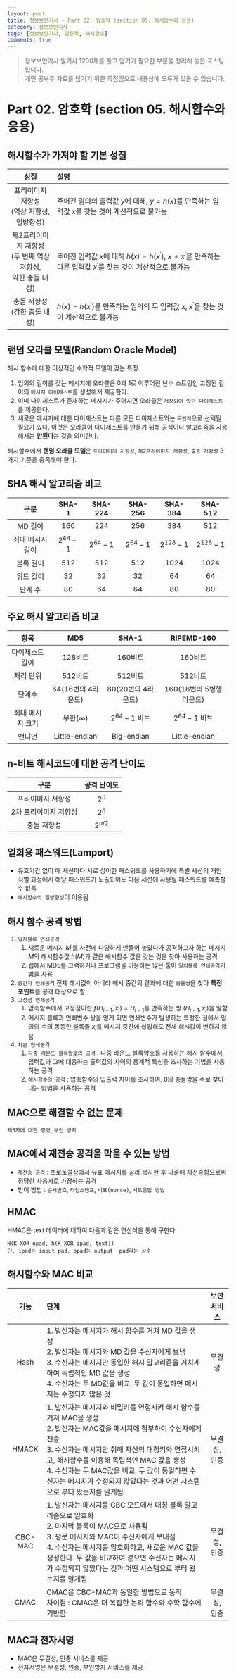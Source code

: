 ```yaml
---
layout: post
title: 정보보안기사 - Part 02. 암호학 (section 05. 해시함수와 응용)
category: 정보보안기사
tags: [정보보안기사, 암호학, 해시함수]
comments: true
---
```

> 정보보안기사 알기사 1200제를 풀고 암기가 필요한 부분을 정리해 놓은 포스팅입니다.  
개인 공부후 자료를 남기기 위한 목점임으로 내용상에 오류가 있을 수 있습니다.

# Part 02. 암호학 (section 05. 해시함수와 응용)
## 해시함수가 가져야 할 기본 성질

| 성질 | 설명 |
| :------------: | :----------- |
| 프리이미지 저항성<br>(역상 저항성,<br>일방향성)| 주어진 임의의 출력값 $y$에 대해, $y=h(x)$를 만족하는 입력값 $x$를 찾는 것이 계산적으로 불가능 |
| 제2프리이미지 저항성<br>(두 번째 역상 저항성,<br>약한 충돌 내성) | 주어진 입력값 $x$에 대해 $h(x)=h(x^\prime)$, $x\ne x^\prime$을 만족하는 다른 입력값 $x^\prime$를 찾는 것이 계산적으로 불가능|
| 충돌 저항성<br>(강한 충돌 내성)| $h(x)=h(x^\prime)$를 만족하는 임의의 두 입력값 $x$, $x^\prime$을 찾는 것이 계산적으로 불가능 |

## 랜덤 오라클 모델(Random Oracle Model)
해시 함수에 대한 이상적인 수학적 모델이 갖는 특징
1. 임의의 길이를 갖는 메시지에 오라클은 0과 1로 이루어진 난수 스트링인 고정된 길이의 `메시지 다이제스트`를 생성해서 제공한다.
2. 이미 다이제스트가 존재하는 메시지가 주어지면 오라클은 `저장되어 있던 다이제스트`를 제공한다.
3. 새로운 메시지에 대한 다이제스트는 다른 모든 다이제스트와는 `독립적`으로 선택될 필요가 있다. 이것은 오라클이 다이제스트를 만들기 위해 공식이나 알고리즘을 사용해서는 **안된다**는 것을 의미한다.

해시함수에서 **랜덤 오라클 모델**은 `프리이미지 저항성`, `제2프리이미지 저항성`, `출동 저항성` 3가지 기준을 충족해야 한다.

## SHA 해시 알고리즘 비교

| 구분 | SHA-1 | SHA-224 | SHA-256 | SHA-384 | SHA-512 |
| :---: | :---: | :---: | :---: | :---: | :---: |
| MD 길이 | 160 | 224 | 256 | 384 | 512 |
| 최대 메시지 길이 | $2^{64}-1$ | $2^{64}-1$ | $2^{64}-1$ | $2^{128}-1$ | $2^{128}-1$ |
| 블록 길이 | 512 | 512 | 512 | 1024 | 1024 |
| 위드 길이 | 32 | 32 | 32 | 64 | 64 |
| 단계 수 | 80 | 64 | 64 | 80 | 80 |

##  주요 해시 알고리즘 비교

| 항목 | MD5 | SHA-1 | RIPEMD-160 |
| :---: | :---: | :---: | :---: |
| 다이제스트 길이 | 128비트 | 160비트 | 160비트 |
| 처리 단위 | 512비트 | 512비트 | 512비트 |
| 단계수  | 64(16번의 4라운드) | 80(20번의 4라운드) | 160(16번의 5병행 라운드) |
| 최대 메시지 크기 | 무한($\infty$) | $2^{64}-1$ 비트 | $2^{64}-1$ 비트 |
| 앤디언 | Little-endian | Big-endian | Little-endian |

## n-비트 해시코드에 대한 공격 난이도

| 구분 | 공격 난이도 |
| :---: | :---: |
| 프리이미지 저항성 | $2^n$ |
| 2차 프리이미지 저항성 | $2^n$ |
| 충돌 저항성 | $2^{n/2}$ |

## 일회용 패스워드(Lamport)
- 유효기간 없이 매 세션마다 서로 상이한 패스워드를 사용하기에 특별 세션의 개인 식별 과정에서 해당 패스워드가 노출되어도 다음 세션에 사용될 패스워드를 예측할 수 없음
-  `해시함수의 일방향성`이 이용됨

## 해시 함수 공격 방법
1. `일치블록 연쇄공격`
	1. 새로운 메시지 $M^\prime$를 사전에 다양하게 만들어 놓았다가 공격하고자 하는 메시지 $M$의 해시함수값 $h(M)$과 같은 해시함수 값을 갖는 것을 찾아 사용하는 공격
	2. 웹에서 MD5를 크랙하거나 프로그램을 이용하는 많은 툴이 `일치블록 연쇄공격`기법을 사용
2. `중간자 연쇄공격`
	전체 해시값이 아니라 해시 중간의 결과에 대한 `충돌쌍`을 찾아 **특정 포인트**를 공격 대상으로 함
3. `고정점 연쇄공격`
	1. 암축함수에서 고정점이란 $f(H_{i-1}, x_i) = H_{i-1}$를 만족하는 쌍 $(H_{i-1}, x_i)$을 말함
	2.  메시지 블록과 연쇄변수 쌍을 얻게 되면 연쇄변수가 발생하는 특정한 점에서 임의의 수의 동등한 블록들 $x_i$를 메시지 중간에 삽입해도 전체 해시값이 변하지 않음
4. `차분 연쇄공격`
	1. `다중 라운드 블록암호의 공격` : 다중 라운드 블록암호를 사용하는 해시 함수에서, 입력값과 그에 대응하는 출력값의 차이의 통계적 특성을 조사하는 기법을 사용하는 공격
	2. `해시함수의 공격` : 압축함수의 입출력 차이를 조사하여, 0의 충돌쌍을 주로 찾아내는 방법을 사용하는 공격

## MAC으로 해결할 수 없는 문제
`제3자에 대한 증명`, `부인 방지`

## MAC에서 재전송 공격을 막을 수 있는 방법
- `재전송 공격` : 프로토콜상에서 유효 메시지를 골라 복사한 후 나중에 재전송함으로써 정당한 사용자로 가장하는 공격
- 방어 방법 : `순서번호`, `타임스탬프`, `비표(nonce)`, `시도응답 방법`

## HMAC
HMAC은 text 데이터에 대하여 다음과 같은 연산식을 통해 구한다.
```
H(K XOR opad, h(K XOR ipad, text))
단, ipad는 input pad, opad는 output  pad라는 상수
```
## 해시함수와 MAC 비교

| 기능 | 단계 | 보안 서비스 |
| :---: | :--- | :---: |
| Hash | 1. 발신자는 메시지가 해시 함수를 거쳐 MD 값을 생성<br>2. 발신자는 메시지와 MD 값을 수신자에게 보냄<br>3. 수신자는 메시지만 동일한 해시 알고리즘을 거치게 하여 독립적인 MD 값을 생성<br>4. 수신자는 두 MD값을 비교, 두 값이 동일하면 메시지는 수정되지 않은 것 | 무결성 |
| HMACK | 1. 발신자는 메시지와 비밀키를 연접시켜 해시 함수를 거져 MAC을 생성<br>2. 발신자는 MAC값을 메시지에 첨부하여 수신자에게 전송<br>3. 수신자는 메시지만 취해 자신의 대칭키와 연접시키고, 해시함수를 이용해 독립적인 MAC 값을 생성<br>4. 수신자는 두 MAC값을 비교, 두 값이 동일하면 수신자는 메시지가 수정되지 않았다는 것과 어떤 시스템으로 부터 왔는지를 알게됨 | 무결성, 인증 |
| CBC-MAC | 1. 발신자는 메시지를 CBC 모드에서 대칭 블록 알고리즘으로 암호화<br>2. 마지막 블록이 MAC으로 사용됨<br>3. 평문 메시지와 MAC이 수신자에게 보내짐<br>4. 수신자는 메시지를 암호화하고, 새로운 MAC 값을 생성한다. 두 값을 비교하여 같으면 수신자는 메시지가 수정되지 않았다는 것과 어떤 시스템으로 부터 왔는지를 알게됨 | 무결성, 인증|
| CMAC | CMAC은 CBC-MAC과 동일한 방법으로 동작<br>차이점 : CMAC은 더 복잡한 논리 함수와 수학 함수에 기반함| 무결성, 인증 |

## MAC과 전자서명
- MAC은 무결성, 인증 서비스를 제공
- 전자서명은 무결성, 인증, 부인방지 서비스를 제공

